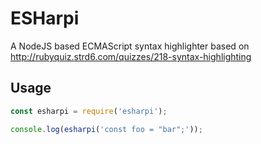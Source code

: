# ESHarpi
A NodeJS based ECMAScript syntax highlighter based on http://rubyquiz.strd6.com/quizzes/218-syntax-highlighting

## Usage

```javascript
const esharpi = require('esharpi');

console.log(esharpi('const foo = "bar";'));
```
